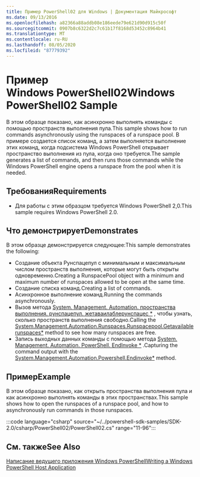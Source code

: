 ```yaml
---
title: Пример PowerShell02 для Windows | Документация Майкрософт
ms.date: 09/13/2016
ms.openlocfilehash: a82366a88addb08e186eede79e621d90d915c50f
ms.sourcegitcommit: 0907b8c6322d2c7c61b17f8168d53452c8964b41
ms.translationtype: MT
ms.contentlocale: ru-RU
ms.lasthandoff: 08/05/2020
ms.locfileid: "87779392"
---
```

# <a name="windows-powershell02-sample"></a><span data-ttu-id="5c069-102">Пример Windows PowerShell02</span><span class="sxs-lookup"><span data-stu-id="5c069-102">Windows PowerShell02 Sample</span></span>

<span data-ttu-id="5c069-103">В этом образце показано, как асинхронно выполнять команды с помощью пространств выполнения пула.</span><span class="sxs-lookup"><span data-stu-id="5c069-103">This sample shows how to run commands asynchronously using the runspaces of a runspace pool.</span></span> <span data-ttu-id="5c069-104">В примере создается список команд, а затем выполняется выполнение этих команд, когда подсистема Windows PowerShell открывает пространство выполнения из пула, когда оно требуется.</span><span class="sxs-lookup"><span data-stu-id="5c069-104">The sample generates a list of commands, and then runs those commands while the Windows PowerShell engine opens a runspace from the pool when it is needed.</span></span>

## <a name="requirements"></a><span data-ttu-id="5c069-105">Требования</span><span class="sxs-lookup"><span data-stu-id="5c069-105">Requirements</span></span>

- <span data-ttu-id="5c069-106">Для работы с этим образцом требуется Windows PowerShell 2,0.</span><span class="sxs-lookup"><span data-stu-id="5c069-106">This sample requires Windows PowerShell 2.0.</span></span>

## <a name="demonstrates"></a><span data-ttu-id="5c069-107">Что демонстрирует</span><span class="sxs-lookup"><span data-stu-id="5c069-107">Demonstrates</span></span>

<span data-ttu-id="5c069-108">В этом образце демонстрируется следующее:</span><span class="sxs-lookup"><span data-stu-id="5c069-108">This sample demonstrates the following:</span></span>

- <span data-ttu-id="5c069-109">Создание объекта Рунспацепул с минимальным и максимальным числом пространств выполнения, которые могут быть открыты одновременно.</span><span class="sxs-lookup"><span data-stu-id="5c069-109">Creating a RunspacePool object with a minimum and maximum number of runspaces allowed to be open at the same time.</span></span>
- <span data-ttu-id="5c069-110">Создание списка команд.</span><span class="sxs-lookup"><span data-stu-id="5c069-110">Creating a list of commands.</span></span>
- <span data-ttu-id="5c069-111">Асинхронное выполнение команд.</span><span class="sxs-lookup"><span data-stu-id="5c069-111">Running the commands asynchronously.</span></span>
- <span data-ttu-id="5c069-112">Вызов метода [System. Management. Automation. пространства выполнения. рунспацепул. жетаваилаблерунспацес \*](/dotnet/api/System.Management.Automation.Runspaces.RunspacePool.GetAvailableRunspaces) , чтобы узнать, сколько пространств выполнения свободно.</span><span class="sxs-lookup"><span data-stu-id="5c069-112">Calling the [System.Management.Automation.Runspaces.Runspacepool.Getavailablerunspaces\*](/dotnet/api/System.Management.Automation.Runspaces.RunspacePool.GetAvailableRunspaces) method to see how many runspaces are free.</span></span>
- <span data-ttu-id="5c069-113">Запись выходных данных команды с помощью метода [System. Management. Automation. PowerShell. EndInvoke \*](/dotnet/api/System.Management.Automation.PowerShell.EndInvoke) .</span><span class="sxs-lookup"><span data-stu-id="5c069-113">Capturing the command output with the [System.Management.Automation.Powershell.Endinvoke\*](/dotnet/api/System.Management.Automation.PowerShell.EndInvoke) method.</span></span>

## <a name="example"></a><span data-ttu-id="5c069-114">Пример</span><span class="sxs-lookup"><span data-stu-id="5c069-114">Example</span></span>

<span data-ttu-id="5c069-115">В этом образце показано, как открыть пространства выполнения пула и как асинхронно выполнять команды в этих пространствах.</span><span class="sxs-lookup"><span data-stu-id="5c069-115">This sample shows how to open the runspaces of a runspace pool, and how to asynchronously run commands in those runspaces.</span></span>

:::code language="csharp" source="~/../powershell-sdk-samples/SDK-2.0/csharp/PowerShell02/PowerShell02.cs" range="11-96":::

## <a name="see-also"></a><span data-ttu-id="5c069-116">См. также</span><span class="sxs-lookup"><span data-stu-id="5c069-116">See Also</span></span>

[<span data-ttu-id="5c069-117">Написание ведущего приложения Windows PowerShell</span><span class="sxs-lookup"><span data-stu-id="5c069-117">Writing a Windows PowerShell Host Application</span></span>](./writing-a-windows-powershell-host-application.md)
